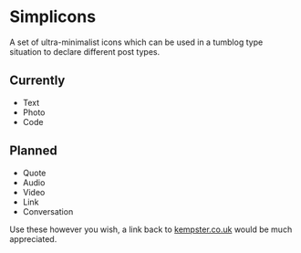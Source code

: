 Simplicons
==========

A set of ultra-minimalist icons which can be used in a tumblog type situation to declare different post types.

Currently
---------

* Text
* Photo
* Code

Planned
-------

* Quote
* Audio
* Video
* Link
* Conversation

Use these however you wish, a link back to [kempster.co.uk](http://kempster.co.uk) would be much appreciated.
